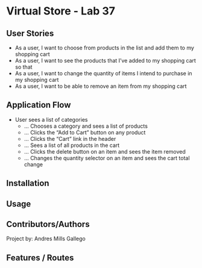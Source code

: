 # Virtual Store - Lab 37

## User Stories

- As a user, I want to choose from products in the list and add them to my shopping cart
- As a user, I want to see the products that I’ve added to my shopping cart so that
- As a user, I want to change the quantity of items I intend to purchase in my shopping cart
- As a user, I want to be able to remove an item from my shopping cart


## Application Flow 

- User sees a list of categories
  - … Chooses a category and sees a list of products
  - … Clicks the “Add to Cart” button on any product
  - … Clicks the “Cart” link in the header
  - … Sees a list of all products in the cart
  - … Clicks the delete button on an item and sees the item removed
  - … Changes the quantity selector on an item and sees the cart total change

## Installation

## Usage

## Contributors/Authors

Project by:  Andres Mills Gallego

## Features / Routes
